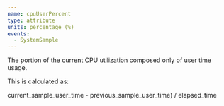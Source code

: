 ```yaml
---
name: cpuUserPercent
type: attribute
units: percentage (%)
events:
  - SystemSample
---
```


The portion of the current CPU utilization composed only of user time usage.

This is calculated as:

current\_sample\_user\_time - previous\_sample\_user\_time) / elapsed\_time